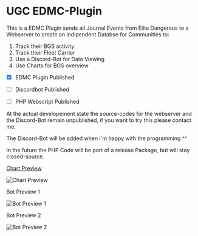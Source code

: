 # UGC EDMC-Plugin

This is a EDMC Plugin sends all Journal Events from Elite Dangerous to a Webserver to create an indipendent Databse for Communities to:
1. Track their BGS activity
2. Track their Fleet Carrier
3. Use a Discord-Bot for Data Viewing
4. Use Charts for BGS overview


- [x] EDMC Plugin Published
- [ ] Discordbot Published
- [ ] PHP Webscript Published


At the actual developement state the source-codes for the webserver and the Discord-Bot remain unpublished,
if you want to try this please contact me.

The  Discord-Bot will be added when i´m happy with the programming ^^

In the future the PHP Code will be part of a release Package, but will stay closed-source.



[Chart Preview](https://asrothear.de/ugc/mega.php)

![Chart Preview](https://i.ibb.co/nmpbndd/chart.png)




Bot Preview 1

![Bot Preview 1](https://i.ibb.co/S6LNG5b/bot-p1.png)




Bot Preview 2

![Bot Preview 2](https://i.ibb.co/GRb6qvQ/bot-p2.png)
